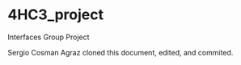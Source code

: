 # 4HC3_project
Interfaces Group Project

Sergio Cosman Agraz cloned this document, edited, and commited.